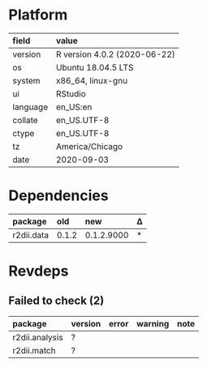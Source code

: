 # Platform

|field    |value                        |
|:--------|:----------------------------|
|version  |R version 4.0.2 (2020-06-22) |
|os       |Ubuntu 18.04.5 LTS           |
|system   |x86_64, linux-gnu            |
|ui       |RStudio                      |
|language |en_US:en                     |
|collate  |en_US.UTF-8                  |
|ctype    |en_US.UTF-8                  |
|tz       |America/Chicago              |
|date     |2020-09-03                   |

# Dependencies

|package    |old   |new        |Δ  |
|:----------|:-----|:----------|:--|
|r2dii.data |0.1.2 |0.1.2.9000 |*  |

# Revdeps

## Failed to check (2)

|package        |version |error |warning |note |
|:--------------|:-------|:-----|:-------|:----|
|r2dii.analysis |?       |      |        |     |
|r2dii.match    |?       |      |        |     |

